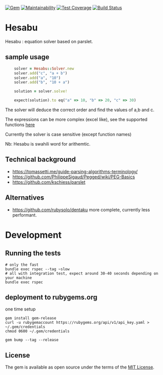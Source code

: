 [![Gem](https://img.shields.io/gem/v/hesabu.svg)](https://rubygems.org/gems/hesabu)
[![Maintainability](https://api.codeclimate.com/v1/badges/f2643a76ea031525ed1f/maintainability)](https://codeclimate.com/github/BLSQ/hesabu/maintainability)
[![Test Coverage](https://api.codeclimate.com/v1/badges/f2643a76ea031525ed1f/test_coverage)](https://codeclimate.com/github/BLSQ/hesabu/test_coverage)
[![Build Status](https://travis-ci.org/BLSQ/hesabu.svg?branch=master)](https://travis-ci.org/BLSQ/hesabu)

# Hesabu

Hesabu : equation solver based on parslet.

## sample usage
```ruby
    solver = Hesabu::Solver.new
    solver.add("c", "a + b")
    solver.add("a", "10")
    solver.add("b", "10 + a")

    solution = solver.solve!

    expect(solution).to eq("a" => 10, "b" => 20, "c" => 30)
```

The solver will deduce the correct order and find the values of a,b and c.

The expressions can be more complex (excel like), see the supported functions [here](https://github.com/BLSQ/hesabu/blob/master/lib/hesabu/types/fun_call.rb#L87)

Currently the solver is case sensitive (except function names)

Nb: Hesabu is swahili word for arithemtic.

## Technical background

* https://tomassetti.me/guide-parsing-algorithms-terminology/
* https://github.com/PhilippeSigaud/Pegged/wiki/PEG-Basics
* https://github.com/kschiess/parslet

## Alternatives

* https://github.com/rubysolo/dentaku more complete, currently less performant.


# Development

## Running the tests

```
# only the fast
bundle exec rspec --tag ~slow
# all with integration test, expect around 30-40 seconds depending on your machine
bundle exec rspec
```

## deployment to rubygems.org

one time setup

```
gem install gem-release
curl -u rubygemaccount https://rubygems.org/api/v1/api_key.yaml > ~/.gem/credentials
chmod 0600 ~/.gem/credentials

```


```
gem bump --tag --release
```


## License

The gem is available as open source under the terms of the [MIT License](https://opensource.org/licenses/MIT).
